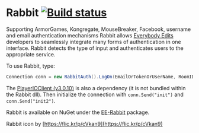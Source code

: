 Rabbit [![Build status](https://ci.appveyor.com/api/projects/status/6fxlb8bkqp18cg3c/branch/master)](https://ci.appveyor.com/project/Decagon/rabbit/branch/master)
======

Supporting ArmorGames, Kongregate, MouseBreaker, Facebook, username and email authentication mechanisms Rabbit allows [Everybody Edits](http://everybodyedits.com) developers to seamlessly integrate many forms of authentication in one interface. Rabbit detects the type of input and authenticates users to the appropriate service.

To use Rabbit, type:

```csharp
Connection conn = new RabbitAuth().LogOn(EmailOrTokenOrUserName, RoomID, Password);
```

The [PlayerIOClient (v3.0.10)](https://gamesnet.yahoo.com/download/) is also a dependency (it is not bundled within the Rabbit dll). Then initialize the connection with `conn.Send("init")` and `conn.Send("init2")`.

Rabbit is available on NuGet under the [EE-Rabbit](http://www.nuget.org/packages/EE-Rabbit/) package.



Rabbit icon by [https://flic.kr/p/cVkan9](https://flic.kr/p/cVkan9)
